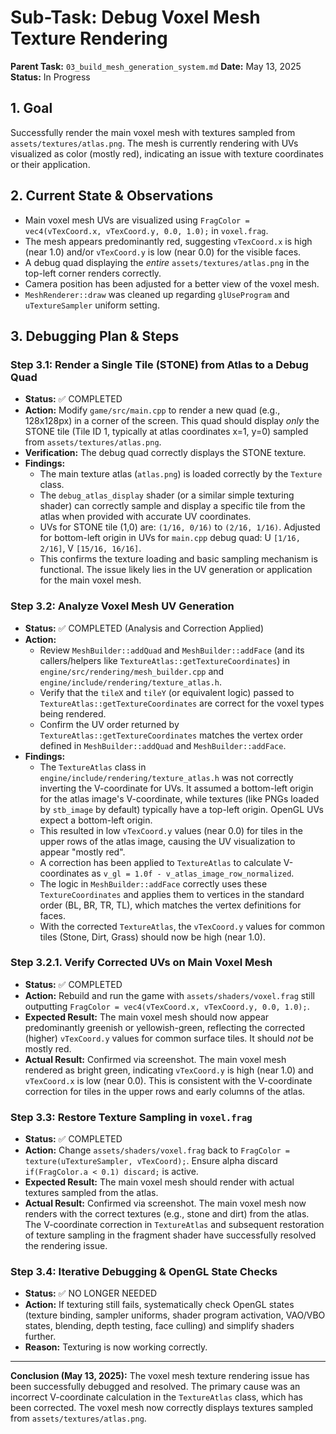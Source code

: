 # Sub-Task: Debug Voxel Mesh Texture Rendering

**Parent Task:** `03_build_mesh_generation_system.md`
**Date:** May 13, 2025
**Status:** In Progress

## 1. Goal
Successfully render the main voxel mesh with textures sampled from `assets/textures/atlas.png`. The mesh is currently rendering with UVs visualized as color (mostly red), indicating an issue with texture coordinates or their application.

## 2. Current State & Observations
- Main voxel mesh UVs are visualized using `FragColor = vec4(vTexCoord.x, vTexCoord.y, 0.0, 1.0);` in `voxel.frag`.
- The mesh appears predominantly red, suggesting `vTexCoord.x` is high (near 1.0) and/or `vTexCoord.y` is low (near 0.0) for the visible faces.
- A debug quad displaying the *entire* `assets/textures/atlas.png` in the top-left corner renders correctly.
- Camera position has been adjusted for a better view of the voxel mesh.
- `MeshRenderer::draw` was cleaned up regarding `glUseProgram` and `uTextureSampler` uniform setting.

## 3. Debugging Plan & Steps

### Step 3.1: Render a Single Tile (STONE) from Atlas to a Debug Quad
- **Status:** ✅ COMPLETED
- **Action:** Modify `game/src/main.cpp` to render a new quad (e.g., 128x128px) in a corner of the screen. This quad should display *only* the STONE tile (Tile ID 1, typically at atlas coordinates x=1, y=0) sampled from `assets/textures/atlas.png`.
- **Verification:** The debug quad correctly displays the STONE texture.
- **Findings:**
    - The main texture atlas (`atlas.png`) is loaded correctly by the `Texture` class.
    - The `debug_atlas_display` shader (or a similar simple texturing shader) can correctly sample and display a specific tile from the atlas when provided with accurate UV coordinates.
    - UVs for STONE tile (1,0) are: `(1/16, 0/16)` to `(2/16, 1/16)`. Adjusted for bottom-left origin in UVs for `main.cpp` debug quad: U `[1/16, 2/16]`, V `[15/16, 16/16]`.
    - This confirms the texture loading and basic sampling mechanism is functional. The issue likely lies in the UV generation or application for the main voxel mesh.

### Step 3.2: Analyze Voxel Mesh UV Generation
- **Status:** ✅ COMPLETED (Analysis and Correction Applied)
- **Action:**
    - Review `MeshBuilder::addQuad` and `MeshBuilder::addFace` (and its callers/helpers like `TextureAtlas::getTextureCoordinates`) in `engine/src/rendering/mesh_builder.cpp` and `engine/include/rendering/texture_atlas.h`.
    - Verify that the `tileX` and `tileY` (or equivalent logic) passed to `TextureAtlas::getTextureCoordinates` are correct for the voxel types being rendered.
    - Confirm the UV order returned by `TextureAtlas::getTextureCoordinates` matches the vertex order defined in `MeshBuilder::addQuad` and `MeshBuilder::addFace`.
- **Findings:**
    - The `TextureAtlas` class in `engine/include/rendering/texture_atlas.h` was not correctly inverting the V-coordinate for UVs. It assumed a bottom-left origin for the atlas image's V-coordinate, while textures (like PNGs loaded by `stb_image` by default) typically have a top-left origin. OpenGL UVs expect a bottom-left origin.
    - This resulted in low `vTexCoord.y` values (near 0.0) for tiles in the upper rows of the atlas image, causing the UV visualization to appear "mostly red".
    - A correction has been applied to `TextureAtlas` to calculate V-coordinates as `v_gl = 1.0f - v_atlas_image_row_normalized`.
    - The logic in `MeshBuilder::addFace` correctly uses these `TextureCoordinates` and applies them to vertices in the standard order (BL, BR, TR, TL), which matches the vertex definitions for faces.
    - With the corrected `TextureAtlas`, the `vTexCoord.y` values for common tiles (Stone, Dirt, Grass) should now be high (near 1.0).

### Step 3.2.1. Verify Corrected UVs on Main Voxel Mesh
- **Status:** ✅ COMPLETED
- **Action:** Rebuild and run the game with `assets/shaders/voxel.frag` still outputting `FragColor = vec4(vTexCoord.x, vTexCoord.y, 0.0, 1.0);`.
- **Expected Result:** The main voxel mesh should now appear predominantly greenish or yellowish-green, reflecting the corrected (higher) `vTexCoord.y` values for common surface tiles. It should *not* be mostly red.
- **Actual Result:** Confirmed via screenshot. The main voxel mesh rendered as bright green, indicating `vTexCoord.y` is high (near 1.0) and `vTexCoord.x` is low (near 0.0). This is consistent with the V-coordinate correction for tiles in the upper rows and early columns of the atlas.

### Step 3.3: Restore Texture Sampling in `voxel.frag`
- **Status:** ✅ COMPLETED
- **Action:** Change `assets/shaders/voxel.frag` back to `FragColor = texture(uTextureSampler, vTexCoord);`. Ensure alpha discard `if(FragColor.a < 0.1) discard;` is active.
- **Expected Result:** The main voxel mesh should render with actual textures sampled from the atlas.
- **Actual Result:** Confirmed via screenshot. The main voxel mesh now renders with the correct textures (e.g., stone and dirt) from the atlas. The V-coordinate correction in `TextureAtlas` and subsequent restoration of texture sampling in the fragment shader have successfully resolved the rendering issue.

### Step 3.4: Iterative Debugging & OpenGL State Checks
- **Status:** ✅ NO LONGER NEEDED
- **Action:** If texturing still fails, systematically check OpenGL states (texture binding, sampler uniforms, shader program activation, VAO/VBO states, blending, depth testing, face culling) and simplify shaders further.
- **Reason:** Texturing is now working correctly.

---

**Conclusion (May 13, 2025):** The voxel mesh texture rendering issue has been successfully debugged and resolved. The primary cause was an incorrect V-coordinate calculation in the `TextureAtlas` class, which has been corrected. The voxel mesh now correctly displays textures sampled from `assets/textures/atlas.png`.
